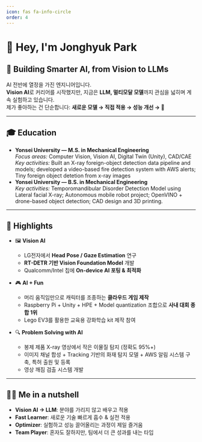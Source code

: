 ```yaml
---
icon: fas fa-info-circle
order: 4
---
```



# 👋 Hey, I'm Jonghyuk Park  

## 🚀 Building Smarter AI, from Vision to LLMs  

AI 전반에 열정을 가진 엔지니어입니다.  
**Vision AI**로 커리어를 시작했지만, 지금은 **LLM, 멀티모달 모델**까지 관심을 넓히며 계속 실험하고 있습니다.  
제가 좋아하는 건 단순합니다: **새로운 모델 → 직접 적용 → 성능 개선 → 🤯**  

---

## 🎓 Education

- **Yonsei University — M.S. in Mechanical Engineering**  
  *Focus areas:* Computer Vision, Vision AI, Digital Twin (Unity), CAD/CAE  
  *Key activities:* Built an X-ray foreign-object detection data pipeline and models; developed a video-based fire detection system with AWS alerts; Tiny foreign object detetion from x-ray images
- **Yonsei University — B.S. in Mechanical Engineering**  
  *Key activities:* Temporomandibular Disorder Detection Model using Lateral facial X-ray; Autonomous mobile robot project; OpenVINO + drone-based object detection; CAD design and 3D printing.

---

## 🌟 Highlights

- 🖼️ **Vision AI**  
  - LG전자에서 **Head Pose / Gaze Estimation** 연구  
  - **RT-DETR 기반 Vision Foundation Model** 개발  
  - Qualcomm/Intel 칩에 **On-device AI 포팅 & 최적화**  

- 🎮 **AI + Fun**  
  - 머리 움직임만으로 캐릭터를 조종하는 **클라우드 게임 제작**  
  - Raspberry Pi + Unity + HPE + Model quantization 조합으로 **사내 대회 종합 1위**  
  - Lego EV3를 활용한 교육용 강화학습 kit 제작 참여

- 🔍 **Problem Solving with AI**  
  - 봉제 제품 X-ray 영상에서 작은 이물질 탐지 (정확도 95%+)  
  - 이미지 채널 합성 + Tracking 기반의 화재 탐지 모델 + AWS 알림 시스템 구축, 특허 출원 및 등록
  - 영상 깨짐 검출 시스템 개발

---

## 🧑‍💻 Me in a nutshell

- **Vision AI → LLM**: 분야를 가리지 않고 배우고 적용  
- **Fast Learner**: 새로운 기술 빠르게 흡수 & 실전 적용  
- **Optimizer**: 실험하고 성능 끌어올리는 과정이 제일 즐거움  
- **Team Player**: 혼자도 잘하지만, 팀에서 더 큰 성과를 내는 타입  
